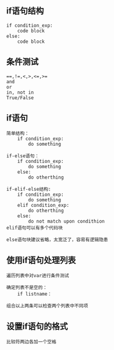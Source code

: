 ## if语句结构
    if condition_exp:
        code block
    else:
        code block
    
## 条件测试
    ==,!=,<,>,<=,>=
    and
    or
    in, not in
    True/False

## if语句
    简单结构：
        if condition_exp:
            do something
    
    if-else语句：
        if condition_exp:
            do something
        else:
            do otherthing
    
    if-elif-else结构:
        if condition_exp:
            do something
        elif condition_exp:
            do otherthing
        else:
            do not match upon condithion
    elif语句可以有多个代码块

    else语句块建议省略，太宽泛了，容易有逻辑隐患

## 使用if语句处理列表
    遍历列表中对var进行条件测试

    确定列表不是空的：
        if listname：

    组合以上两条可以检查两个列表中不同项

## 设置if语句的格式
    比较符两边各加一个空格
    